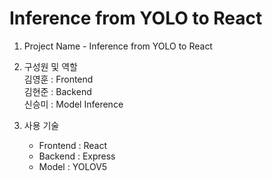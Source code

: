 # Inference from YOLO to React

1. Project Name - Inference from YOLO to React

2. 구성원 및 역할   
    김영훈 : Frontend   
    김현준 : Backend    
    신승미 : Model Inference

3. 사용 기술    
    * Frontend : React
    * Backend : Express
    * Model : YOLOV5

